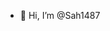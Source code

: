 - 👋 Hi, I’m @Sah1487

<!---
Sah1487/Sah1487 is a ✨ special ✨ repository because its `README.md` (this file) appears on your GitHub profile.
You can click the Preview link to take a look at your changes.
--->
